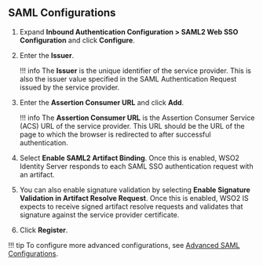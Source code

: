 ## SAML Configurations 

1. Expand **Inbound Authentication Configuration > SAML2 Web SSO Configuration** and click **Configure**.

2. Enter the **Issuer**. 

    !!! info
        The **Issuer** is the unique identifier of the service provider. This is also the issuer value specified in the SAML Authentication Request issued by the service provider.
     
3. Enter the **Assertion Consumer URL** and click **Add**.
    
    !!! info
        The **Assertion Consumer URL** is the Assertion Consumer Service (ACS) URL of the service provider. This URL should be the URL of the page to which the browser is redirected to after successful authentication.

4. Select **Enable SAML2 Artifact Binding**. Once this is enabled, WSO2 Identity Server responds to each SAML SSO authentication request with an artifact.

5. You can also enable signature validation by selecting **Enable Signature Validation in Artifact Resolve Request**. Once this is enabled, WSO2 IS expects to receive signed artifact resolve requests and validates that signature against the service provider certificate.

6. Click **Register**.
    
!!! tip
     To configure more advanced configurations, see [Advanced SAML Configurations]({{base_path}}/guides/login/saml-app-config-advanced). 

